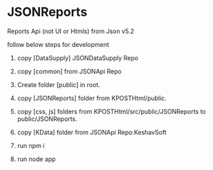 # JSONReports
Reports Api (not UI or Htmls) from Json v5.2

follow below steps for development

1.  copy [DataSupply] JSONDataSupply Repo
2.  copy [common] from JSONApi Repo
3.  Create folder [public] in root.
4.  copy [JSONReports] folder from KPOSTHtml/public.
5.  copy [css, js] folders from KPOSTHtml/src/public/JSONReports to public/JSONReports.

6.  copy [KData] folder from JSONApi Repo:KeshavSoft
7.  run npm i
8.  run node app


